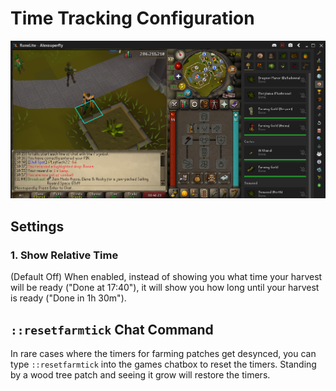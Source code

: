 # Time Tracking Configuration

![Client View](img/time-tracking/time_tracking_panel.png)

## Settings

### 1. Show Relative Time

(Default Off) When enabled, instead of showing you what time your harvest will be ready ("Done at 17:40"), it will show you how long until your harvest is ready ("Done in 1h 30m").

## `::resetfarmtick` Chat Command

In rare cases where the timers for farming patches get desynced, you can type `::resetfarmtick` into the games chatbox to reset the timers.
Standing by a wood tree patch and seeing it grow will restore the timers.
